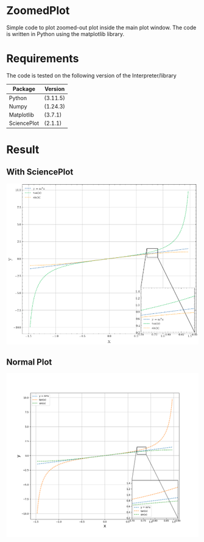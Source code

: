 # ZoomedPlot
Simple code to plot zoomed-out plot inside the main plot window. The code is written in Python using the matplotlib library.

# Requirements 
The code is tested on the following version of the Interpreter/library

Package       | Version
------------- | -------------
Python        | (3.11.5)
Numpy         | (1.24.3)
Matplotlib    | (3.7.1)
SciencePlot   | (2.1.1)

# Result

## With SciencePlot

<img src=Figure_1.png alt="With SciencePlot" width="800"/> 

## Normal Plot

<img src=Figure_2.png alt="Normal Plot" width="900"/>




